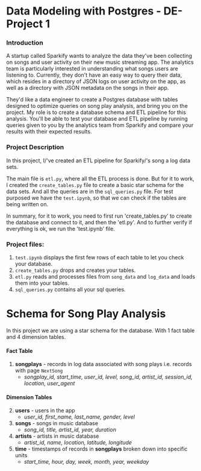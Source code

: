 
# Data Modeling with Postgres - DE-Project 1

### Introduction
A startup called Sparkify wants to analyze the data they've been collecting on songs and user activity on their new music streaming app. The analytics team is particularly interested in understanding what songs users are listening to. Currently, they don't have an easy way to query their data, which resides in a directory of JSON logs on user activity on the app, as well as a directory with JSON metadata on the songs in their app.

They'd like a data engineer to create a Postgres database with tables designed to optimize queries on song play analysis, and bring you on the project. My role is to create a database schema and ETL pipeline for this analysis. You'll be able to test your database and ETL pipeline by running queries given to you by the analytics team from Sparkify and compare your results with their expected results.

### Project Description

In this project, I/'ve created an ETL pipeline for Sparkify/'s song a log data sets. 

The main file is `etl.py`, where all the ETL process is done. But for it to work, I created the `create_tables.py` file to create a basic star schema for the data sets.
And all the queries are in the `sql_queries.py` file. 
For test purposed we have the `test.ipynb`, so that we can check if the tables are being written on.

In summary, for it to work, you need to first run 'create_tables.py' to create the database and connect to it, and then the 'etl.py'. And to further verify if everything is ok, we run the 'test.ipynb' file.

### Project files:

1.  `test.ipynb`  displays the first few rows of each table to let you check your database.
2.  `create_tables.py`  drops and creates your tables. 
4.  `etl.py`  reads and processes files from  `song_data`  and  `log_data`  and loads them into your tables.
5.  `sql_queries.py`  contains all your sql queries.

# Schema for Song Play Analysis

In this project we are using a star schema for the database. With 1 fact table and 4 dimension tables.

#### Fact Table

1.  **songplays**  - records in log data associated with song plays i.e. records with page  `NextSong`
    -   _songplay_id, start_time, user_id, level, song_id, artist_id, session_id, location, user_agent_

#### Dimension Tables

2.  **users**  - users in the app
    -   _user_id, first_name, last_name, gender, level_
3.  **songs**  - songs in music database
    -   _song_id, title, artist_id, year, duration_
4.  **artists**  - artists in music database
    -   _artist_id, name, location, latitude, longitude_
5.  **time**  - timestamps of records in  **songplays**  broken down into specific units
    -   _start_time, hour, day, week, month, year, weekday_
